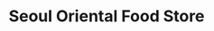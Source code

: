 ---
title: "Seoul Oriental Food Store"
url: /south-sioux-city/seoul-oriental-food-store/
shop: supermarket
---